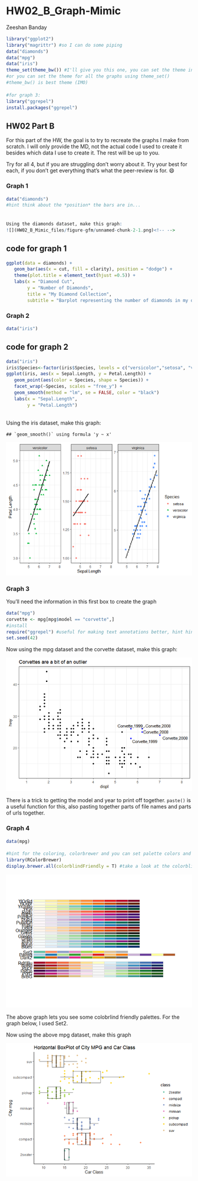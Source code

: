 HW02\_B\_Graph-Mimic
================
Zeeshan Banday

``` r
library("ggplot2")
library("magrittr") #so I can do some piping
data("diamonds")
data("mpg")
data("iris")
theme_set(theme_bw()) #I'll give you this one, you can set the theme individually for graphs
#or you can set the theme for all the graphs using theme_set()
#theme_bw() is best theme (IMO)

#for graph 3:
library("ggrepel")
install.packages("ggrepel")
```

## HW02 Part B

For this part of the HW, the goal is to try to recreate the graphs I
make from scratch. I will only provide the MD, not the actual code I
used to create it besides which data I use to create it. The rest will
be up to you.

Try for all 4, but if you are struggling don’t worry about it. Try your
best for each, if you don’t get everything that’s what the peer-review
is for. :smile:

### Graph 1

``` r
data("diamonds")
#hint think about the *position* the bars are in...


Using the diamonds dataset, make this graph:
![](HW02_B_Mimic_files/figure-gfm/unnamed-chunk-2-1.png)<!-- -->

```
## code for **graph 1**
``` r
ggplot(data = diamonds) + 
   geom_bar(aes(x = cut, fill = clarity), position = "dodge") +
   theme(plot.title = element_text(hjust =0.5)) +
   labs(x = "Diamond Cut", 
        y = "Number of Diamonds", 
        title = "My Diamond Collection", 
        subtitle = "Barplot representing the number of diamonds in my diamond collection by \ntype of cut quality and clarity of diamond")

```

        
### Graph 2

``` r
data("iris")
```
## code for **graph 2**
``` r
data("iris")
iris$Species<-factor(iris$Species, levels = c("versicolor","setosa", "virginica"))
ggplot(iris, aes(x = Sepal.Length, y = Petal.Length)) + 
   geom_point(aes(color = Species, shape = Species)) +
   facet_wrap(~Species, scales = "free_y") +
   geom_smooth(method = "lm", se = FALSE, color = "black")
   labs(x = "Sepal.Length", 
        y = "Petal.Length") 
        
```
Using the iris dataset, make this graph:

    ## `geom_smooth()` using formula 'y ~ x'

![](HW02_B_Mimic_files/figure-gfm/unnamed-chunk-4-1.png)<!-- -->

### Graph 3

You’ll need the information in this first box to create the graph

``` r
data("mpg")
corvette <- mpg[mpg$model == "corvette",]
#install
require("ggrepel") #useful for making text annotations better, hint hint
set.seed(42)
```

Now using the mpg dataset and the corvette dataset, make this graph:

![](HW02_B_Mimic_files/figure-gfm/unnamed-chunk-6-1.png)<!-- -->

There is a trick to getting the model and year to print off together.
`paste()` is a useful function for this, also pasting together parts of
file names and parts of urls together.

### Graph 4

``` r
data(mpg)

#hint for the coloring, colorbrewer and you can set palette colors and make your graphs colorblind friendly
library(RColorBrewer)
display.brewer.all(colorblindFriendly = T) #take a look at the colorblindfriendly options
```

![](HW02_B_Mimic_files/figure-gfm/unnamed-chunk-7-1.png)<!-- -->

The above graph lets you see some colobrlind friendly palettes. For the
graph below, I used Set2.

Now using the above mpg dataset, make this graph

![](HW02_B_Mimic_files/figure-gfm/unnamed-chunk-8-1.png)<!-- -->
